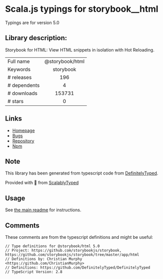 
# Scala.js typings for storybook__html

Typings are for version 5.0

## Library description:
Storybook for HTML: View HTML snippets in isolation with Hot Reloading.

|                    |                 |
| ------------------ | :-------------: |
| Full name          | @storybook/html |
| Keywords           | storybook |
| # releases         | 196 |
| # dependents       | 4 |
| # downloads        | 153731 |
| # stars            | 0 |

## Links
- [Homepage](https://github.com/storybookjs/storybook/tree/master/app/html)
- [Bugs](https://github.com/storybookjs/storybook/issues)
- [Repository](https://github.com/storybookjs/storybook)
- [Npm](https://www.npmjs.com/package/%40storybook%2Fhtml)
    


## Note
This library has been generated from typescript code from [DefinitelyTyped](https://definitelytyped.org).

Provided with :purple_heart: from [ScalablyTyped](https://github.com/oyvindberg/ScalablyTyped)

## Usage
See [the main readme](../../readme.md) for instructions.

## Comments

These comments are from the typescript definitions and might be useful:
```
// Type definitions for @storybook/html 5.0
// Project: https://github.com/storybookjs/storybook, https://github.com/storybookjs/storybook/tree/master/app/html
// Definitions by: Christian Murphy <https://github.com/ChristianMurphy>
// Definitions: https://github.com/DefinitelyTyped/DefinitelyTyped
// TypeScript Version: 2.8

```

